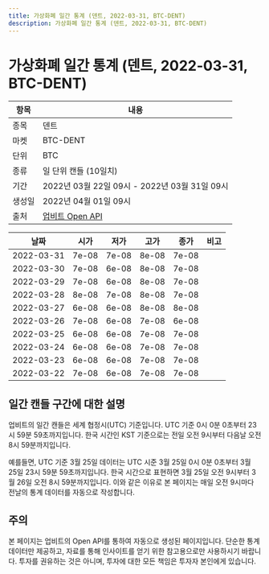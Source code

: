 ```yaml
---
title: 가상화폐 일간 통계 (덴트, 2022-03-31, BTC-DENT)
description: 가상화폐 일간 통계 (덴트, 2022-03-31, BTC-DENT)
---
```



가상화폐 일간 통계 (덴트, 2022-03-31, BTC-DENT)
===

|항목|내용|
|--|--|
|종목|덴트|
|마켓|BTC-DENT|
|단위|BTC|
|종류|일 단위 캔들 (10일치)|
|기간|2022년 03월 22일 09시 - 2022년 03월 31일 09시|
|생성일|2022년 04월 01일 09시|
|출처|[업비트 Open API](https://docs.upbit.com)|


|날짜|시가|저가|고가|종가|비고|
|--|--|--|--|--|--|
|2022-03-31|7e-08|7e-08|8e-08|7e-08|    |
|2022-03-30|7e-08|6e-08|8e-08|7e-08|    |
|2022-03-29|7e-08|6e-08|8e-08|7e-08|    |
|2022-03-28|8e-08|7e-08|8e-08|7e-08|    |
|2022-03-27|6e-08|6e-08|8e-08|8e-08|    |
|2022-03-26|7e-08|6e-08|7e-08|6e-08|    |
|2022-03-25|6e-08|6e-08|7e-08|7e-08|    |
|2022-03-24|6e-08|6e-08|7e-08|7e-08|    |
|2022-03-23|6e-08|6e-08|7e-08|7e-08|    |
|2022-03-22|7e-08|6e-08|7e-08|7e-08|    |


일간 캔들 구간에 대한 설명
---


업비트의 일간 캔들은 세계 협정시(UTC) 기준입니다. 
UTC 기준 0시 0분 0초부터 23시 59분 59초까지입니다. 
한국 시간인 KST 기준으로는 전일 오전 9시부터 다음날 오전 8시 59분까지입니다. 


예를들면, UTC 기준 3월 25일 데이터는 UTC 시준 3월 25일 0시 0분 0초부터 3월 25일 23시 59분 59초까지입니다. 
한국 시간으로 표현하면 3월 25일 오전 9시부터 3월 26일 오전 8시 59분까지입니다. 
이와 같은 이유로 본 페이지는 매일 오전 9시마다 전날의 통계 데이터를 자동으로 작성합니다. 


주의
---


본 페이지는 업비트의 Open API를 통하여 자동으로 생성된 페이지입니다. 
단순한 통계 데이터만 제공하고, 자료를 통해 인사이트를 얻기 위한 참고용으로만 사용하시기 바랍니다. 
투자를 권유하는 것은 아니며, 투자에 대한 모든 책임은 투자자 본인에게 있습니다. 
